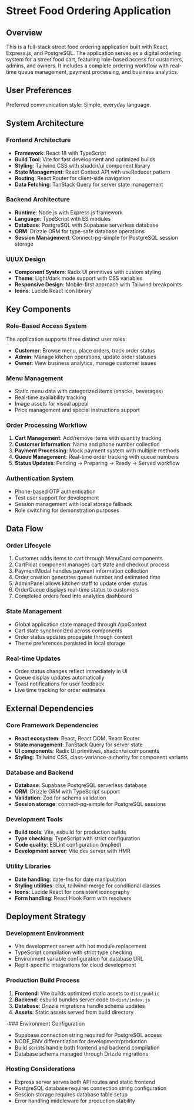 # Street Food Ordering Application

## Overview

This is a full-stack street food ordering application built with React, Express.js, and PostgreSQL. The application serves as a digital ordering system for a street food cart, featuring role-based access for customers, admins, and owners. It includes a complete ordering workflow with real-time queue management, payment processing, and business analytics.

## User Preferences

Preferred communication style: Simple, everyday language.

## System Architecture

### Frontend Architecture
- **Framework**: React 18 with TypeScript
- **Build Tool**: Vite for fast development and optimized builds
- **Styling**: Tailwind CSS with shadcn/ui component library
- **State Management**: React Context API with useReducer pattern
- **Routing**: React Router for client-side navigation
- **Data Fetching**: TanStack Query for server state management

### Backend Architecture
- **Runtime**: Node.js with Express.js framework
- **Language**: TypeScript with ES modules
 - **Database**: PostgreSQL with Supabase serverless database
- **ORM**: Drizzle ORM for type-safe database operations
- **Session Management**: Connect-pg-simple for PostgreSQL session storage

### UI/UX Design
- **Component System**: Radix UI primitives with custom styling
- **Theme**: Light/dark mode support with CSS variables
- **Responsive Design**: Mobile-first approach with Tailwind breakpoints
- **Icons**: Lucide React icon library

## Key Components

### Role-Based Access System
The application supports three distinct user roles:
- **Customer**: Browse menu, place orders, track order status
- **Admin**: Manage kitchen operations, update order statuses
- **Owner**: View business analytics, manage customer issues

### Menu Management
- Static menu data with categorized items (snacks, beverages)
- Real-time availability tracking
- Image assets for visual appeal
- Price management and special instructions support

### Order Processing Workflow
1. **Cart Management**: Add/remove items with quantity tracking
2. **Customer Information**: Name and phone number collection
3. **Payment Processing**: Mock payment system with multiple methods
4. **Queue Management**: Real-time order tracking with queue numbers
5. **Status Updates**: Pending → Preparing → Ready → Served workflow

### Authentication System
- Phone-based OTP authentication
- Test user support for development
- Session management with local storage fallback
- Role switching for demonstration purposes

## Data Flow

### Order Lifecycle
1. Customer adds items to cart through MenuCard components
2. CartFloat component manages cart state and checkout process
3. PaymentModal handles payment information collection
4. Order creation generates queue number and estimated time
5. AdminPanel allows kitchen staff to update order status
6. OrderQueue displays real-time status to customers
7. Completed orders feed into analytics dashboard

### State Management
- Global application state managed through AppContext
- Cart state synchronized across components
- Order status updates propagate through context
- Theme preferences persisted in local storage

### Real-time Updates
- Order status changes reflect immediately in UI
- Queue display updates automatically
- Toast notifications for user feedback
- Live time tracking for order estimates

## External Dependencies

### Core Framework Dependencies
- **React ecosystem**: React, React DOM, React Router
- **State management**: TanStack Query for server state
- **UI components**: Radix UI primitives, shadcn/ui components
- **Styling**: Tailwind CSS, class-variance-authority for component variants

### Database and Backend
- **Database**: Supabase PostgreSQL serverless database
- **ORM**: Drizzle ORM with TypeScript support
- **Validation**: Zod for schema validation
- **Session storage**: connect-pg-simple for PostgreSQL sessions

### Development Tools
- **Build tools**: Vite, esbuild for production builds
- **Type checking**: TypeScript with strict configuration
- **Code quality**: ESLint configuration (implied)
- **Development server**: Vite dev server with HMR

### Utility Libraries
- **Date handling**: date-fns for date manipulation
- **Styling utilities**: clsx, tailwind-merge for conditional classes
- **Icons**: Lucide React for consistent iconography
- **Form handling**: React Hook Form with resolvers

## Deployment Strategy

### Development Environment
- Vite development server with hot module replacement
- TypeScript compilation with strict type checking
- Environment variable configuration for database URL
- Replit-specific integrations for cloud development

### Production Build Process
1. **Frontend**: Vite builds optimized static assets to `dist/public`
2. **Backend**: esbuild bundles server code to `dist/index.js`
3. **Database**: Drizzle migrations handle schema updates
4. **Assets**: Static assets served from build directory

-### Environment Configuration
- Supabase connection string required for PostgreSQL access
- NODE_ENV differentiation for development/production
- Build scripts handle both frontend and backend compilation
- Database schema managed through Drizzle migrations

### Hosting Considerations
- Express server serves both API routes and static frontend
- PostgreSQL database requires connection string configuration
- Session storage requires database table setup
- Error handling middleware for production stability